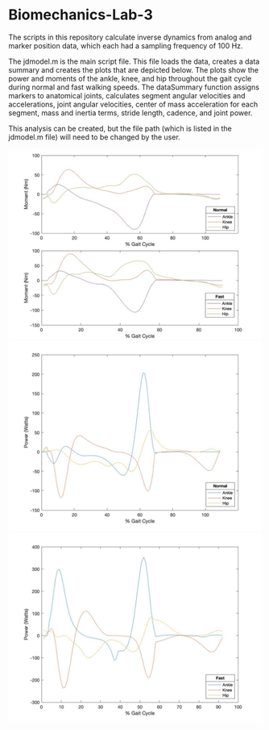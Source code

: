 # Biomechanics-Lab-3
The scripts in this repository calculate inverse dynamics from analog and marker position data, which each had a sampling frequency of 100 Hz. 

The jdmodel.m is the main script file. This file loads the data, creates a data summary and creates the plots that are depicted below. The plots show the power and moments of the ankle, knee, and hip throughout the gait cycle during normal and fast walking speeds. The dataSummary function assigns markers to anatomical joints, calculates segment angular velocities and accelerations, joint angular velocities, center of mass acceleration for each segment, mass and inertia terms, stride length, cadence, and joint power.

This analysis can be created, but the file path (which is listed in the jdmodel.m file) will need to be changed by the user. 

![moments](images/moments.jpg)
![power](images/power.jpg)
![power_fast](images/power_fast.jpg)
